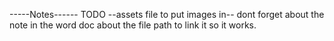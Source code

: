 -----Notes------
TODO
--assets file to put images in-- dont forget about the note in the word doc about the file path to link it so it works.
